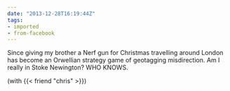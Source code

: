 ```yaml
---
date: "2013-12-28T16:19:44Z"
tags:
- imported
- from-facebook
---
```

Since giving my brother a Nerf gun for Christmas travelling around London has become an Orwellian strategy game of geotagging misdirection. Am I really in Stoke Newington? WHO KNOWS.

(with {{< friend "chris" >}})

